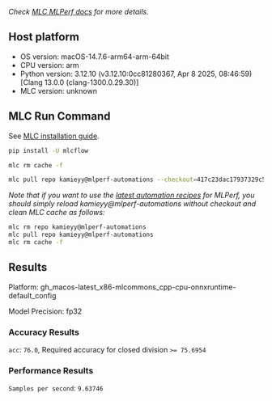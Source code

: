 *Check [MLC MLPerf docs](https://docs.mlcommons.org/inference) for more details.*

## Host platform

* OS version: macOS-14.7.6-arm64-arm-64bit
* CPU version: arm
* Python version: 3.12.10 (v3.12.10:0cc81280367, Apr  8 2025, 08:46:59) [Clang 13.0.0 (clang-1300.0.29.30)]
* MLC version: unknown

## MLC Run Command

See [MLC installation guide](https://docs.mlcommons.org/inference/install/).

```bash
pip install -U mlcflow

mlc rm cache -f

mlc pull repo kamieyy@mlperf-automations --checkout=417c23dac17937329c5fe3d2ea62d018ee30257f


```
*Note that if you want to use the [latest automation recipes](https://docs.mlcommons.org/inference) for MLPerf,
 you should simply reload kamieyy@mlperf-automations without checkout and clean MLC cache as follows:*

```bash
mlc rm repo kamieyy@mlperf-automations
mlc pull repo kamieyy@mlperf-automations
mlc rm cache -f

```

## Results

Platform: gh_macos-latest_x86-mlcommons_cpp-cpu-onnxruntime-default_config

Model Precision: fp32

### Accuracy Results 
`acc`: `76.0`, Required accuracy for closed division `>= 75.6954`

### Performance Results 
`Samples per second`: `9.63746`
